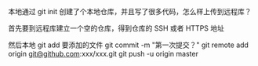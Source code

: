 本地通过
git init
创建了个本地仓库，并且写了很多代码，怎么样上传到远程库？

首先要到远程库建立一个空的仓库，得到仓库的 SSH 或者 HTTPS 地址

然后本地
git add 要添加的文件
git commit -m "第一次提交？"
git remote add origin git@github.com:xxx/xxx.git
git push -u origin master